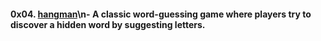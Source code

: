 #### 0x04. [hangman](0x04-hangman/)\n- A classic word-guessing game where players try to discover a hidden word by suggesting letters.
